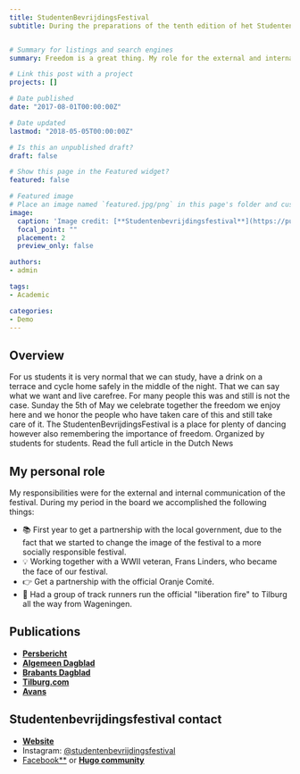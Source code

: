 ```yaml
---
title: StudentenBevrijdingsFestival
subtitle: During the preparations of the tenth edition of het Studentenbevrijdingsfestival in Tilburg, the organisation found out about a student who studied in Tilburg during the second World War. We were featured in a Dutch Newspaper atricle about Frans Linders (the veteran attending the festival) and our Festival.


# Summary for listings and search engines
summary: Freedom is a great thing. My role for the external and internal communication of this festival celebrating and remembering freedom.

# Link this post with a project
projects: []

# Date published
date: "2017-08-01T00:00:00Z"

# Date updated
lastmod: "2018-05-05T00:00:00Z"

# Is this an unpublished draft?
draft: false

# Show this page in the Featured widget?
featured: false

# Featured image
# Place an image named `featured.jpg/png` in this page's folder and customize its options here.
image:
  caption: 'Image credit: [**Studentenbevrijdingsfestival**](https://punt.avans.nl/app/uploads/2018/05/studentenbevrijdingsfestival.jpg)'
  focal_point: ""
  placement: 2
  preview_only: false

authors:
- admin

tags:
- Academic

categories:
- Demo
---
```


## Overview

For us students it is very normal that we can study, have a drink on a terrace and cycle home safely in the middle of the night. That we can say what we want and live carefree. For many people this was and still is not the case. Sunday the 5th of May we celebrate together the freedom we enjoy here and we honor the people who have taken care of this and still take care of it. The StudentenBevrijdingsFestival is a place for plenty of dancing however also remembering the importance of freedom. Organized by students for students. Read the full article in the Dutch News 

## My personal role

My responsibilities were for the external and internal communication of the festival. During my period in the board we accomplished the following things:

- 📚 First year to get a partnership with the local government, due to the fact that we started to change the image of the festival to a more socially responsible festival. 
- 💡 Working together with a WWII veteran, Frans Linders, who became the face of our festival. 
- 👉 Get a partnership with the official Oranje Comité. 
- 💬 Had a group of track runners run the official "liberation fire" to Tilburg all the way from Wageningen.


## Publications

- [**Persbericht**](http://persberichten.deperslijst.com/84379/idealisme-onder-studenten-aangewakkerd-.html)
- [**Algemeen Dagblad**](https://www.ad.nl/tilburg/student-die-de-duitsers-weerstond-komt-vrijheidsvuur-in-tilburg-ontsteken~a6141662/?referrer=https%3A%2F%2Fwww.google.com%2F)
- [**Brabants Dagblad**](https://www.bd.nl/tilburg/student-die-de-duitsers-weerstond-komt-vrijheidsvuur-in-tilburg-ontsteken~a6141662/?referrer=https%3A%2F%2Fwww.google.com%2F)
- [**Tilburg.com**](https://tilburg.com/nieuws/jubileum-editie-studentenbevrijdingsfestival/)
- [**Avans**](https://punt.avans.nl/2018/05/5-mei-tiende-editie-studentenbevrijdingsfestival-in-tilburg/)

## Studentenbevrijdingsfestival contact
- [**Website**](https://wowchemy.com/templates/)
- Instagram: [@studentenbevrijdingsfestival](https://twitter.com/wowchemy)
- [Facebook**](https://discord.gg/z8wNYzb) or [**Hugo community**](https://discourse.gohugo.io)

